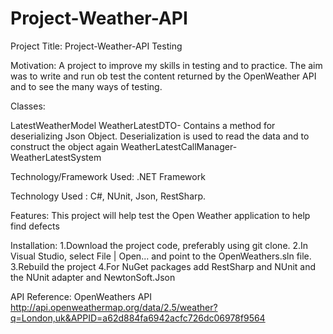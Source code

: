 # Project-Weather-API
Project Title:
 Project-Weather-API Testing


Motivation:
A project to improve my skills in testing and to practice. The aim was to write and run ob test the content returned by the OpenWeather API and to see the many ways of testing.


Classes:


LatestWeatherModel
WeatherLatestDTO- Contains a method for deserializing Json Object. Deserialization is used to read the data and to construct the object again
WeatherLatestCallManager-
WeatherLatestSystem


Technology/Framework Used: .NET Framework

Technology Used : C#, NUnit, Json, RestSharp.

Features:
This project will help test the Open Weather application to help find defects



Installation:
1.Download the project code, preferably using git clone.
2.In Visual Studio, select File | Open... and point to the OpenWeathers.sln file.
3.Rebuild the project
4.For NuGet packages add RestSharp and NUnit and the NUnit adapter and NewtonSoft.Json


API Reference:
OpenWeathers API
http://api.openweathermap.org/data/2.5/weather?q=London,uk&APPID=a62d884fa6942acfc726dc06978f9564






